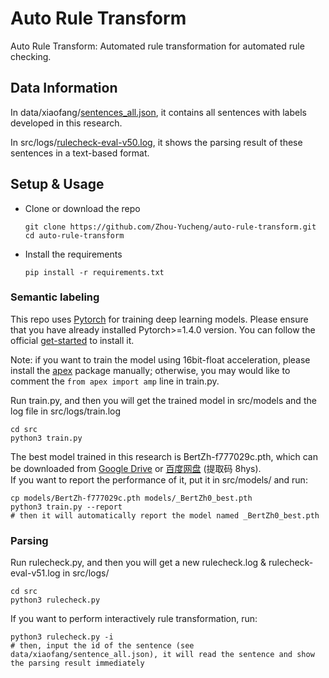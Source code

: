 # Auto Rule Transform

Auto Rule Transform: Automated rule transformation for automated rule checking.  


## Data Information

In data/xiaofang/[sentences_all.json](https://github.com/Zhou-Yucheng/auto-rule-transform/blob/main/data/xiaofang/sentences_all.json), it contains all sentences with labels developed in this research.  

In src/logs/[rulecheck-eval-v50.log](https://github.com/Zhou-Yucheng/auto-rule-transform/blob/main/src/logs/rulecheck-eval-v50.log), it shows the parsing result of these sentences in a text-based format.  

## Setup & Usage

- Clone or download the repo  
  ```
  git clone https://github.com/Zhou-Yucheng/auto-rule-transform.git
  cd auto-rule-transform
  ```
- Install the requirements 
  ```
  pip install -r requirements.txt
  ```

### Semantic labeling

This repo uses [Pytorch](https://pytorch.org/) for training deep learning models. Please ensure that you have already installed Pytorch>=1.4.0 version. You can follow the official [get-started](https://pytorch.org/get-started/locally/) to install it.

Note: if you want to train the model using 16bit-float acceleration, please install the [apex](https://github.com/NVIDIA/apex) package manually; otherwise, you may would like to comment the `from apex import amp` line in train.py.

Run train.py, and then you will get the trained model in src/models and the log file in src/logs/train.log

  ```
cd src
python3 train.py
  ```
The best model trained in this research is BertZh-f777029c.pth, which can be downloaded from [Google Drive](https://drive.google.com/file/d/1hwm9h0Z-ocNijgLmbBltmarFe3CAmAbt/view?usp=sharing) or [百度网盘](https://pan.baidu.com/s/1iq1_13DHfZZrH6Z5TBrg0Q) (提取码 8hys).   
If you want to report the performance of it, put it in src/models/ and run:

  ```
cp models/BertZh-f777029c.pth models/_BertZh0_best.pth
python3 train.py --report 
# then it will automatically report the model named _BertZh0_best.pth
  ```

### Parsing

Run rulecheck.py, and then you will get a new rulecheck.log & rulecheck-eval-v51.log in src/logs/  
  ```
cd src
python3 rulecheck.py
  ```
If you want to perform interactively rule transformation, run:
  ```
python3 rulecheck.py -i
# then, input the id of the sentence (see data/xiaofang/sentence_all.json), it will read the sentence and show the parsing result immediately
  ```

